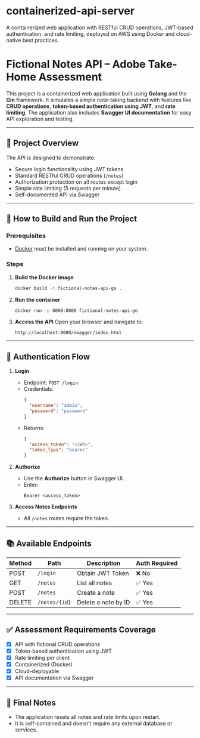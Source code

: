 # containerized-api-server
A containerized web application with RESTful CRUD operations, JWT-based authentication, and rate limiting, deployed on AWS using Docker and cloud-native best practices.

# Fictional Notes API – Adobe Take-Home Assessment

This project is a containerized web application built using **Golang** and the **Gin** framework. It simulates a simple note-taking backend with features like **CRUD operations**, **token-based authentication using JWT**, and **rate limiting**. The application also includes **Swagger UI documentation** for easy API exploration and testing.

---

## 🧩 Project Overview

The API is designed to demonstrate:

- Secure login functionality using JWT tokens
- Standard RESTful CRUD operations (`/notes`)
- Authorization protection on all routes except login
- Simple rate limiting (5 requests per minute)
- Self-documented API via Swagger

---

## 🚀 How to Build and Run the Project

### Prerequisites
- [Docker](https://www.docker.com/) must be installed and running on your system.

### Steps

1. **Build the Docker image**
   ```bash
   docker build -t fictional-notes-api-go .
   ```

2. **Run the container**
   ```bash
   docker run -p 8000:8000 fictional-notes-api-go
   ```

3. **Access the API**
   Open your browser and navigate to:
   ```
   http://localhost:8000/swagger/index.html
   ```

---

## 🔐 Authentication Flow

1. **Login**
   - Endpoint: `POST /login`
   - Credentials:
     ```json
     {
       "username": "admin",
       "password": "password"
     }
     ```
   - Returns:
     ```json
     {
       "access_token": "<JWT>",
       "token_type": "bearer"
     }
     ```

2. **Authorize**
   - Use the **Authorize** button in Swagger UI.
   - Enter:
     ```
     Bearer <access_token>
     ```

3. **Access Notes Endpoints**
   - All `/notes` routes require the token.

---

## 📚 Available Endpoints

| Method | Path          | Description         | Auth Required |
|--------|---------------|---------------------|---------------|
| POST   | `/login`      | Obtain JWT Token    | ❌ No         |
| GET    | `/notes`      | List all notes      | ✅ Yes        |
| POST   | `/notes`      | Create a note       | ✅ Yes        |
| DELETE | `/notes/{id}` | Delete a note by ID | ✅ Yes        |

---

## ✅ Assessment Requirements Coverage

- [x] API with fictional CRUD operations
- [x] Token-based authentication using JWT
- [x] Rate limiting per client
- [x] Containerized (Docker)
- [x] Cloud-deployable
- [x] API documentation via Swagger

---

## 📎 Final Notes

- The application resets all notes and rate limits upon restart.
- It is self-contained and doesn’t require any external database or services.
